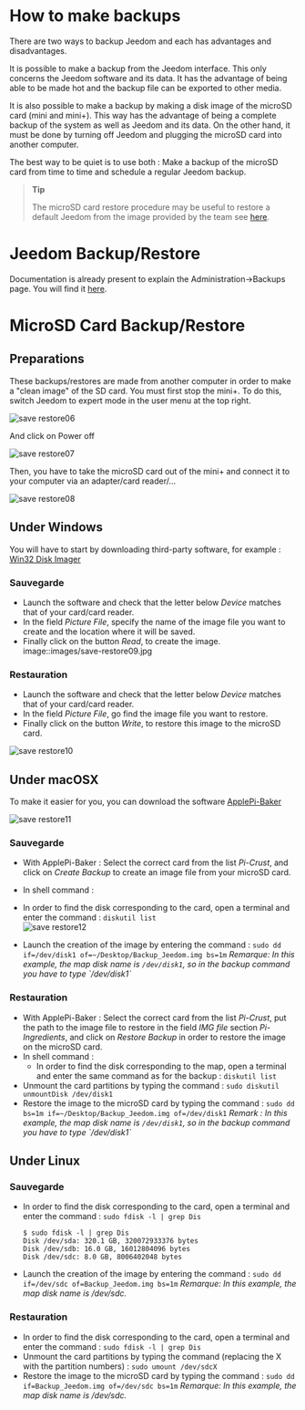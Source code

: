 # How to make backups

There are two ways to backup Jeedom and each has advantages and disadvantages.

It is possible to make a backup from the Jeedom interface. This only concerns the Jeedom software and its data. It has the advantage of being able to be made hot and the backup file can be exported to other media.

It is also possible to make a backup by making a disk image of the microSD card (mini and mini+). This way has the advantage of being a complete backup of the system as well as Jeedom and its data. On the other hand, it must be done by turning off Jeedom and plugging the microSD card into another computer.

The best way to be quiet is to use both : Make a backup of the microSD card from time to time and schedule a regular Jeedom backup.

> **Tip**
>
> The microSD card restore procedure may be useful to restore a default Jeedom from the image provided by the team see [here](https://doc.jeedom.com/en_US/installation/).

# Jeedom Backup/Restore

Documentation is already present to explain the Administration→Backups page. You will find it [here](https://doc.jeedom.com/en_US/core/3.3/backup).

# MicroSD Card Backup/Restore

## Preparations

These backups/restores are made from another computer in order to make a "clean image" of the SD card. You must first stop the mini+. To do this, switch Jeedom to expert mode in the user menu at the top right.

![save restore06](images/save-restore06.jpg)

And click on Power off

![save restore07](images/save-restore07.jpg)

Then, you have to take the microSD card out of the mini+ and connect it to your computer via an adapter/card reader/…​

![save restore08](images/save-restore08.jpg)

## Under Windows

You will have to start by downloading third-party software, for example : [Win32 Disk Imager](http://sourceforge.net/projects/win32diskimager/)

### Sauvegarde

-   Launch the software and check that the letter below *Device* matches that of your card/card reader.
-   In the field *Picture File*, specify the name of the image file you want to create and the location where it will be saved.
-   Finally click on the button *Read*, to create the image.
    image::images/save-restore09.jpg

### Restauration

-   Launch the software and check that the letter below *Device* matches that of your card/card reader.
-   In the field *Picture File*, go find the image file you want to restore.
-   Finally click on the button *Write*, to restore this image to the microSD card.

![save restore10](images/save-restore10.jpg)

## Under macOSX

To make it easier for you, you can download the software [ApplePi-Baker](http://www.tweaking4all.com/hardware/raspberry-pi/macosx-apple-pi-baker/)

![save restore11](images/save-restore11.jpg)

### Sauvegarde

-   With ApplePi-Baker : Select the correct card from the list *Pi-Crust*, and click on *Create Backup* to create an image file from your microSD card.

-   In shell command :
 -   In order to find the disk corresponding to the card, open a terminal and enter the command : ``diskutil list``  
 ![save restore12](images/save-restore12.jpg)
 -   Launch the creation of the image by entering the command : ``sudo dd if=/dev/disk1 of=~/Desktop/Backup_Jeedom.img bs=1m`` *Remarque: In this example, the map disk name is `/dev/disk1`, so in the backup command you have to type \`/dev/disk1\`*

### Restauration

-   With ApplePi-Baker : Select the correct card from the list *Pi-Crust*, put the path to the image file to restore in the field *IMG file* section *Pi-Ingredients*, and click on *Restore Backup* in order to restore the image on the microSD card.
-   In shell command :
    -   In order to find the disk corresponding to the map, open a terminal and enter the same command as for the backup : ``diskutil list``
 -   Unmount the card partitions by typing the command : ``sudo diskutil unmountDisk /dev/disk1``
 -   Restore the image to the microSD card by typing the command : ``sudo dd bs=1m if=~/Desktop/Backup_Jeedom.img of=/dev/disk1`` *Remark : In this example, the map disk name is `/dev/disk1`, so in the backup command you have to type \`/dev/disk1\`*

## Under Linux

### Sauvegarde

-   In order to find the disk corresponding to the card, open a terminal and enter the command : ``sudo fdisk -l | grep Dis``
    ````
    $ sudo fdisk -l | grep Dis
    Disk /dev/sda: 320.1 GB, 320072933376 bytes
    Disk /dev/sdb: 16.0 GB, 16012804096 bytes
    Disk /dev/sdc: 8.0 GB, 8006402048 bytes
    ````
-   Launch the creation of the image by entering the command : ``sudo dd if=/dev/sdc of=Backup_Jeedom.img bs=1m`` *Remarque: In this example, the map disk name is /dev/sdc.*

### Restauration

-   In order to find the disk corresponding to the card, open a terminal and enter the command : ``sudo fdisk -l | grep Dis``
-   Unmount the card partitions by typing the command (replacing the X with the partition numbers) : ``sudo umount /dev/sdcX``
-   Restore the image to the microSD card by typing the command : ``sudo dd if=Backup_Jeedom.img of=/dev/sdc bs=1m`` *Remarque: In this example, the map disk name is /dev/sdc.*
